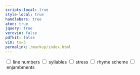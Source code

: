 ```yaml
---
scripts-local: true
style-local: true
handlebars: true
aton: true
jquery: true
verovio: false
pdfkit: false
vim: ts=3
permalink: /markup/index.html
---
```



<div id="contents-markup-header"></div>

<div class="options">
<input id="check-linenum" onchange="toggleLinenum(event)" type=checkbox>&nbsp;<span title="alt/option-l">line numbers</span>
<input id="check-syllable" onchange="toggleSyllable(event)" type=checkbox>&nbsp;<span title="alt/option-s">syllables</span>
<input id="check-stress" onchange="toggleStress(event)" type=checkbox>&nbsp;<span title="alt/option-t">stress</span>
<input id="check-rhyme" onchange="toggleRhyme(event)" type=checkbox>&nbsp;<span title="alt/option-r">rhyme scheme</span>
<input id="check-enjambment" onchange="toggleEnjambment(event)" type=checkbox>&nbsp;<span title="alt/option-j">enjambments</span>
</div>
<!--
<input onchange="toggleSyllableCount(event)", type=checkbox>&nbsp;count
<input onchange="toggleElision(event)", type=checkbox>&nbsp;elision
<input onchange="toggleGrid(event)", type=checkbox>&nbsp;grid
-->

<div id="status"></div>

<div id="contents-markup"></div>

<center><textarea oninput="updateDisplay(event)" onkeydown="handleTabKeyPressInTextArea(event)" id="editor" style="display:none;"></textarea></center>

<div style='margin-bottom:200px;'></div>

<script>

function updateDisplay(event) {
		displayTextareaContents();
}

function handleTabKeyPressInTextArea(e) {

	console.warn("KEY", e.key);

	if (e.key === "Tab") {
		e.preventDefault(); // Prevent the default tab behavior
            
		var textarea = e.target;
		var start = textarea.selectionStart;
		var end = textarea.selectionEnd;
            
		// Insert a tab character at the current cursor position
		var tabCharacter = "\t";
		textarea.value = textarea.value.substring(0, start) + tabCharacter + textarea.value.substring(end);
            
		// Move the cursor to the end of the inserted tab
		textarea.selectionStart = textarea.selectionEnd = start + tabCharacter.length;
	} else if (e.key == "ArrowRight") {
		e.stopPropagation();
	} else if (e.key == "ArrowLeft") {
		e.stopPropagation();
	} else if (e.key == "ArrowUp") {
		e.stopPropagation();
	} else if (e.key == "ArrowDown") {
		e.stopPropagation();
	}
}

</script>




